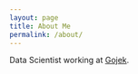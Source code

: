 ```yaml
---
layout: page
title: About Me
permalink: /about/
---
```


Data Scientist working at [Gojek](https://www.gojek.io/). 